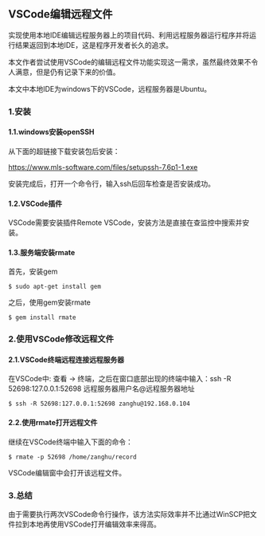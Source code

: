 ## VSCode编辑远程文件

实现使用本地IDE编辑远程服务器上的项目代码、利用远程服务器运行程序并将运行结果返回到本地IDE，这是程序开发者长久的追求。

本文作者尝试使用VSCode的编辑远程文件功能实现这一需求，虽然最终效果不令人满意，但是仍有记录下来的价值。

本文中本地IDE为windows下的VSCode，远程服务器是Ubuntu。

### 1.安装

#### 1.1.windows安装openSSH

从下面的超链接下载安装包后安装：

https://www.mls-software.com/files/setupssh-7.6p1-1.exe

安装完成后，打开一个命令行，输入ssh后回车检查是否安装成功。

#### 1.2.VSCode插件

VSCode需要安装插件Remote VSCode，安装方法是直接在查监控中搜索并安装。

#### 1.3.服务端安装rmate

首先，安装gem

```shell
$ sudo apt-get install gem
```

之后，使用gem安装rmate

```shell
$ gem install rmate
```

### 2.使用VSCode修改远程文件

#### 2.1.VSCode终端远程连接远程服务器

在VSCode中: 查看 -> 终端，之后在窗口底部出现的终端中输入：ssh -R 52698:127.0.0.1:52698 远程服务器用户名@远程服务器地址

```shell
$ ssh -R 52698:127.0.0.1:52698 zanghu@192.168.0.104
```

#### 2.2.使用rmate打开远程文件

继续在VSCode终端中输入下面的命令：

```shell
$ rmate -p 52698 /home/zanghu/record
```

VSCode编辑窗中会打开该远程文件。

### 3.总结

由于需要执行两次VSCode命令行操作，该方法实际效率并不比通过WinSCP把文件拉到本地再使用VSCode打开编辑效率来得高。
